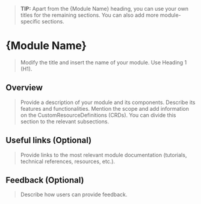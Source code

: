 > **TIP:** Apart from the {Module Name} heading, you can use your own titles for the remaining sections. You can also add more module-specific sections.

# {Module Name}
> Modify the title and insert the name of your module. Use Heading 1 (H1).

## Overview
> Provide a description of your module and its components. Describe its features and functionalities. Mention the scope and add information on the CustomResourceDefinitions (CRDs).
> You can divide this section to the relevant subsections.

## Useful links (Optional)
> Provide links to the most relevant module documentation (tutorials, technical references, resources, etc.).

## Feedback (Optional)
> Describe how users can provide feedback.